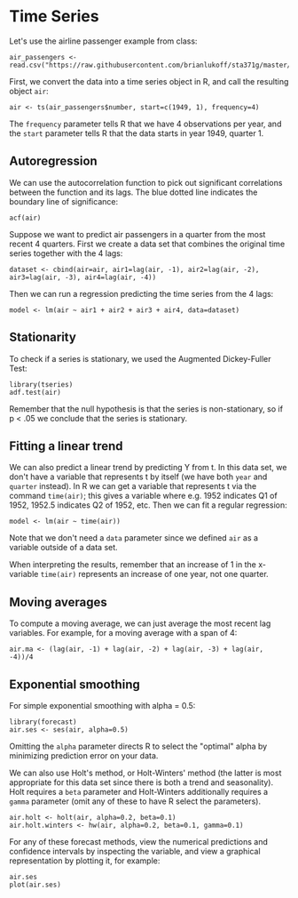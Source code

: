 # Time Series

Let's use the airline passenger example from class:

	air_passengers <- read.csv("https://raw.githubusercontent.com/brianlukoff/sta371g/master/data/air_passengers.csv")
	
First, we convert the data into a time series object in R, and call the resulting object `air`:

	air <- ts(air_passengers$number, start=c(1949, 1), frequency=4)
	
The `frequency` parameter tells R that we have 4 observations per year, and the `start` parameter tells R that the data starts in year 1949, quarter 1.

## Autoregression

We can use the autocorrelation function to pick out significant correlations between the function and its lags. The blue dotted line indicates the boundary line of significance:

	acf(air)
	
Suppose we want to predict air passengers in a quarter from the most recent 4 quarters. First we create a data set that combines the original time series together with the 4 lags:

	dataset <- cbind(air=air, air1=lag(air, -1), air2=lag(air, -2), air3=lag(air, -3), air4=lag(air, -4))
	
Then we can run a regression predicting the time series from the 4 lags:

	model <- lm(air ~ air1 + air2 + air3 + air4, data=dataset)
	
## Stationarity

To check if a series is stationary, we used the Augmented Dickey-Fuller Test:

	library(tseries)
	adf.test(air)
	
Remember that the null hypothesis is that the series is non-stationary, so if p < .05 we conclude that the series is stationary.

## Fitting a linear trend

We can also predict a linear trend by predicting Y from t. In this data set, we don't have a variable that represents t by itself (we have both `year` and `quarter` instead). In R we can get a variable that represents t via the command `time(air)`; this gives a variable where e.g. 1952 indicates Q1 of 1952, 1952.5 indicates Q2 of 1952, etc. Then we can fit a regular regression:

	model <- lm(air ~ time(air))
	
Note that we don't need a `data` parameter since we defined `air` as a variable outside of a data set. 

When interpreting the results, remember that an increase of 1 in the x-variable `time(air)` represents an increase of one year, not one quarter.

## Moving averages

To compute a moving average, we can just average the most recent lag variables. For example, for a moving average with a span of 4:

	air.ma <- (lag(air, -1) + lag(air, -2) + lag(air, -3) + lag(air, -4))/4
	
## Exponential smoothing

For simple exponential smoothing with alpha = 0.5:

	library(forecast)
	air.ses <- ses(air, alpha=0.5)
	
Omitting the `alpha` parameter directs R to select the "optimal" alpha by minimizing prediction error on your data.

We can also use Holt's method, or Holt-Winters' method (the latter is most appropriate for this data set since there is both a trend and seasonality). Holt requires a `beta` parameter and Holt-Winters additionally requires a `gamma` parameter (omit any of these to have R select the parameters).

	air.holt <- holt(air, alpha=0.2, beta=0.1)
	air.holt.winters <- hw(air, alpha=0.2, beta=0.1, gamma=0.1)
	
For any of these forecast methods, view the numerical predictions and confidence intervals by inspecting the variable, and view a graphical representation by plotting it, for example:

	air.ses
	plot(air.ses)
